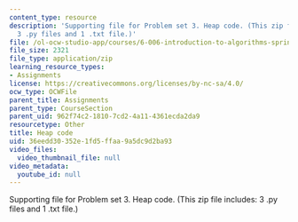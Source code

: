 ```yaml
---
content_type: resource
description: 'Supporting file for Problem set 3. Heap code. (This zip file includes:
  3 .py files and 1 .txt file.)'
file: /ol-ocw-studio-app/courses/6-006-introduction-to-algorithms-spring-2008/36eedd30352e1fd5ffaa9a5dc9d2ba93_ps3_heap.zip
file_size: 2321
file_type: application/zip
learning_resource_types:
- Assignments
license: https://creativecommons.org/licenses/by-nc-sa/4.0/
ocw_type: OCWFile
parent_title: Assignments
parent_type: CourseSection
parent_uid: 962f74c2-1810-7cd2-4a11-4361ecda2da9
resourcetype: Other
title: Heap code
uid: 36eedd30-352e-1fd5-ffaa-9a5dc9d2ba93
video_files:
  video_thumbnail_file: null
video_metadata:
  youtube_id: null
---
```

Supporting file for Problem set 3. Heap code. (This zip file includes: 3 .py files and 1 .txt file.)